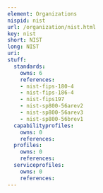 ```yaml
---
element: Organizations
nispid: nist
url: /organization/nist.html
key: nist
short: NIST
long: NIST
uri: 
stuff:
  standards:
    owns: 6
    references:
    - nist-fips-180-4
    - nist-fips-186-4
    - nist-fips197
    - nist-sp800-56arev2
    - nist-sp800-56arev3
    - nist-sp800-56brev1
  capabilityprofiles:
    owns: 0
    references:
  profiles:
    owns: 0
    references:
  serviceprofiles:
    owns: 0
    references:
---
```


